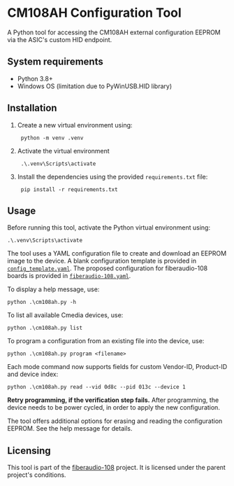 # CM108AH Configuration Tool

A Python tool for accessing the CM108AH external configuration EEPROM via the ASIC's custom HID endpoint.

## System requirements

* Python 3.8+
* Windows OS (limitation due to PyWinUSB.HID library)

## Installation

1. Create a new virtual environment using:

        python -m venv .venv

2. Activate the virtual environment

        .\.venv\Scripts\activate

3. Install the dependencies using the provided `requirements.txt` file:

        pip install -r requirements.txt

## Usage

Before running this tool, activate the Python virtual environment using:

    .\.venv\Scripts\activate

The tool uses a YAML configuration file to create and download an EEPROM image to the device. A blank configuration template is provided in [`config_template.yaml`](config_template.yaml). The proposed configuration for fiberaudio-108 boards is provided in [`fiberaudio-108.yaml`](fiberaudio-108.yaml).

To display a help message, use:

    python .\cm108ah.py -h

To list all available Cmedia devices, use:

    python .\cm108ah.py list

To program a configuration from an existing file into the device, use:

    python .\cm108ah.py program <filename>

Each mode command now supports fields for custom Vendor-ID, Product-ID and device index:

    python .\cm108ah.py read --vid 0d8c --pid 013c --device 1

**Retry programming, if the verification step fails.** After programming, the device needs to be power cycled, in order to apply the new configuration.

The tool offers additional options for erasing and reading the configuration EEPROM. See the help message for details.

## Licensing

This tool is part of the [fiberaudio-108](https://github.com/islandcontroller/fiberaudio-108) project. It is licensed under the parent project's conditions.